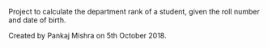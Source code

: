 Project to calculate the department rank of a student,
given the roll number and date of birth.

Created by Pankaj Mishra on 5th October 2018.

